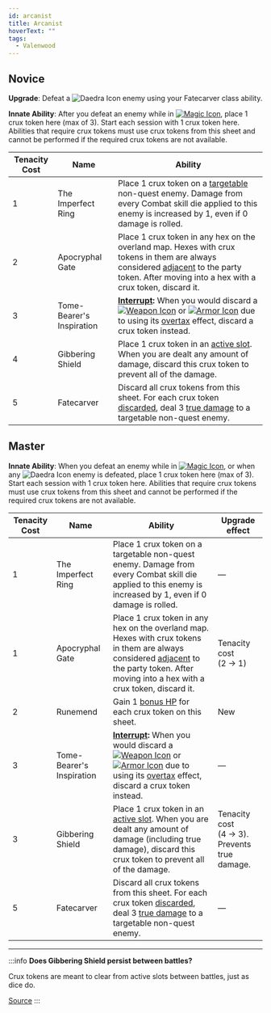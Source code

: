 ```yaml
---
id: arcanist
title: Arcanist
hoverText: ""
tags:
  - Valenwood
---
```


## Novice

**Upgrade**: Defeat a <img src="/icons/daedra.svg" alt="Daedra Icon" className="icon-svg" /> enemy using your Fatecarver class ability.

**Innate Ability**: After you defeat an enemy while in [<img src="/icons/magic.svg" alt="Magic Icon" className="icon-svg" />](/docs/battles/battle-forms/magic), place 1 crux token here (max of 3). Start each session with 1 crux token here. Abilities that require crux tokens must use crux tokens from this sheet and cannot be performed if the required crux tokens are not available.

| Tenacity Cost | Name                      | Ability                                                                                                                                                                                                                                                                                                                                                                                          |
| ------------- | ------------------------- | ------------------------------------------------------------------------------------------------------------------------------------------------------------------------------------------------------------------------------------------------------------------------------------------------------------------------------------------------------------------------------------------------ |
| 1             | The Imperfect Ring        | Place 1 crux token on a [targetable](/docs/glossary/targetable) non-quest enemy. Damage from every Combat skill die applied to this enemy is increased by 1, even if 0 damage is rolled.                                                                                                                                                                                                         |
| 2             | Apocryphal Gate           | Place 1 crux token in any hex on the overland map. Hexes with crux tokens in them are always considered [adjacent](/docs/glossary/adjacent) to the party token. After moving into a hex with a crux token, discard it.                                                                                                                                                                           |
| 3             | Tome-Bearer's Inspiration | **[Interrupt](/docs/glossary/interrupt):** When you would discard a [<img src="/icons/weapon.svg" alt="Weapon Icon" className="icon-svg" />](/docs/adventurer/items/types/weapon) or [<img src="/icons/armor.svg" alt="Armor Icon" className="icon-svg" />](/docs/adventurer/items/types/armor) due to using its [overtax](/docs/adventurer/items/overtax) effect, discard a crux token instead. |
| 4             | Gibbering Shield          | Place 1 crux token in an [active slot](/docs/glossary/active-slot). When you are dealt any amount of damage, discard this crux token to prevent all of the damage.                                                                                                                                                                                                                               |
| 5             | Fatecarver                | Discard all crux tokens from this sheet. For each crux token [discarded](/docs/glossary/discard), deal 3 [true damage](/docs/glossary/true-damage) to a targetable non-quest enemy.                                                                                                                                                                                                              |

## Master

**Innate Ability**: When you defeat an enemy while in [<img src="/icons/magic.svg" alt="Magic Icon" className="icon-svg" />](/docs/battles/battle-forms/magic), or when any <img src="/icons/daedra.svg" alt="Daedra Icon" className="icon-svg" /> enemy is defeated, place 1 crux token here (max of 3). Start each session with 1 crux token here. Abilities that require crux tokens must use crux tokens from this sheet and cannot be performed if the required crux tokens are not available.

| Tenacity Cost | Name                      | Ability                                                                                                                                                                                                                                                                                                                                                                                          | Upgrade effect                                   |
| ------------- | ------------------------- | ------------------------------------------------------------------------------------------------------------------------------------------------------------------------------------------------------------------------------------------------------------------------------------------------------------------------------------------------------------------------------------------------ | ------------------------------------------------ |
| 1             | The Imperfect Ring        | Place 1 crux token on a targetable non-quest enemy. Damage from every Combat skill die applied to this enemy is increased by 1, even if 0 damage is rolled.                                                                                                                                                                                                                                      | —                                                |
| 1             | Apocryphal Gate           | Place 1 crux token in any hex on the overland map. Hexes with crux tokens in them are always considered [adjacent](/docs/glossary/adjacent) to the party token. After moving into a hex with a crux token, discard it.                                                                                                                                                                           | Tenacity cost<br/>(2 → 1)                        |
| 2             | Runemend                  | Gain 1 [bonus HP](/docs/glossary/bonus-hp) for each crux token on this sheet.                                                                                                                                                                                                                                                                                                                    | New                                              |
| 3             | Tome-Bearer's Inspiration | **[Interrupt](/docs/glossary/interrupt):** When you would discard a [<img src="/icons/weapon.svg" alt="Weapon Icon" className="icon-svg" />](/docs/adventurer/items/types/weapon) or [<img src="/icons/armor.svg" alt="Armor Icon" className="icon-svg" />](/docs/adventurer/items/types/armor) due to using its [overtax](/docs/adventurer/items/overtax) effect, discard a crux token instead. | —                                                |
| 3             | Gibbering Shield          | Place 1 crux token in an [active slot](/docs/glossary/active-slot). When you are dealt any amount of damage (including true damage), discard this crux token to prevent all of the damage.                                                                                                                                                                                                       | Tenacity cost<br/>(4 → 3). Prevents true damage. |
| 5             | Fatecarver                | Discard all crux tokens from this sheet. For each crux token [discarded](/docs/glossary/discard), deal 3 [true damage](/docs/glossary/true-damage) to a targetable non-quest enemy.                                                                                                                                                                                                              | —                                                |

---

:::info
**Does Gibbering Shield persist between battles?**

Crux tokens are meant to clear from active slots between battles, just as dice do.

<a href="https://discord.com/channels/273472391403798528/1361396124782694450/1387180604663136356" target="_blank">Source</a>
:::
